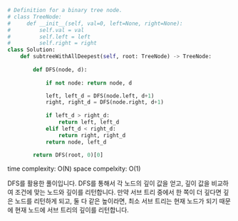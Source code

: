 ```python
# Definition for a binary tree node.
# class TreeNode:
#     def __init__(self, val=0, left=None, right=None):
#         self.val = val
#         self.left = left
#         self.right = right
class Solution:
    def subtreeWithAllDeepest(self, root: TreeNode) -> TreeNode:
        
        def DFS(node, d):
            
            if not node: return node, d

            left, left_d = DFS(node.left, d+1)
            right, right_d = DFS(node.right, d+1)
            
            if left_d > right_d:
                return left, left_d
            elif left_d < right_d:
                return right, right_d
            return node, left_d
                
        return DFS(root, 0)[0]
```

time complexity: O(N)
space compelxity: O(1)

DFS를 활용한 풀이입니다.
DFS를 통해서 각 노드의 깊이 값을 얻고, 깊이 값을 비교하여 조건에 맞는 노드와 깊이를 리턴합니다.
만약 서브 트리 중에서 한 쪽이 더 깊다면 깊은 노드를 리턴하게 되고, 둘 다 같은 높이라면, 최소 서브 트리는 현재 노드가 되기 때문에 현재 노드에 서브 트리의 깊이를 리턴합니다.
